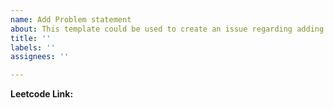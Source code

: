 ```yaml
---
name: Add Problem statement
about: This template could be used to create an issue regarding adding a problem statement.
title: ''
labels: ''
assignees: ''

---
```


**Leetcode Link:** <link>
